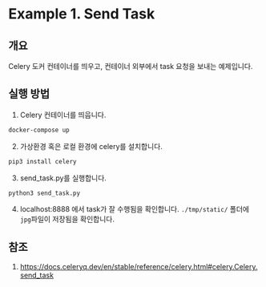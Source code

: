 # Example 1. Send Task

## 개요
Celery 도커 컨테이너를 띄우고, 컨테이너 외부에서 task 요청을 보내는 예제입니다.

## 실행 방법
1. Celery 컨테이너를 띄웁니다.
```sh
docker-compose up
```
2. 가상환경 혹은 로컬 환경에 celery를 설치합니다.
```sh
pip3 install celery
```
3. send_task.py를 실행합니다.
```sh
python3 send_task.py
```
4. localhost:8888 에서 task가 잘 수행됨을 확인합니다. `./tmp/static/` 폴더에 `jpg`파일이 저장됨을 확인합니다.

## 참조
1. https://docs.celeryq.dev/en/stable/reference/celery.html#celery.Celery.send_task